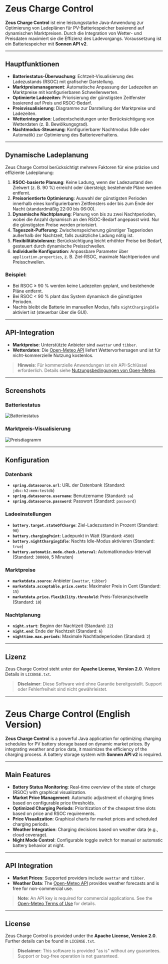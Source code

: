 # Zeus Charge Control

**Zeus Charge Control** ist eine leistungsstarke Java-Anwendung zur Optimierung von Ladeplänen für PV-Batteriespeicher basierend auf dynamischen Marktpreisen. Durch die Integration von Wetter- und Preisdaten maximiert sie die Effizienz des Ladevorgangs. Voraussetzung ist ein Batteriespeicher mit **Sonnen API v2**.

---

## Hauptfunktionen

- **Batteriestatus-Überwachung**: Echtzeit-Visualisierung des Ladezustands (RSOC) mit grafischer Darstellung.
- **Marktpreismanagement**: Automatische Anpassung der Ladezeiten an Marktpreise mit konfigurierbaren Schwellenwerten.
- **Optimierte Ladezeiten**: Priorisierung der günstigsten Zeitfenster basierend auf Preis und RSOC-Bedarf.
- **Preisvisualisierung**: Diagramme zur Darstellung der Marktpreise und Ladezeiten.
- **Wetterintegration**: Ladeentscheidungen unter Berücksichtigung von Wetterdaten (z. B. Bewölkungsgrad).
- **Nachtmodus-Steuerung**: Konfigurierbarer Nachtmodus (Idle oder Automatik) zur Optimierung des Batterieverhaltens.

---

## Dynamische Ladeplanung

Zeus Charge Control berücksichtigt mehrere Faktoren für eine präzise und effiziente Ladeplanung:

1. **RSOC-basierte Planung**: Keine Ladung, wenn der Ladezustand den Zielwert (z. B. 90 %) erreicht oder übersteigt; bestehende Pläne werden entfernt.
2. **Preisorientierte Optimierung**: Auswahl der günstigsten Perioden innerhalb eines konfigurierbaren Zeitfensters oder bis zum Ende der Nacht (standardmäßig 22:00 bis 06:00).
3. **Dynamische Nachtplanung**: Planung von bis zu zwei Nachtperioden, wobei die Anzahl dynamisch an den RSOC-Bedarf angepasst wird. Nur die günstigsten Preise werden priorisiert.
4. **Tageszeit-Pufferung**: Zwischenspeicherung günstiger Tagperioden außerhalb der Nachtzeit, falls zusätzliche Ladung nötig ist.
5. **Flexibilitätstoleranz**: Berücksichtigung leicht erhöhter Preise bei Bedarf, gesteuert durch dynamische Preisschwellen.
6. **Individuelle Konfiguration**: Anpassbare Parameter über `application.properties`, z. B. Ziel-RSOC, maximale Nachtperioden und Preisschwellen.

### Beispiel:
- Bei RSOC ≥ 90 % werden keine Ladezeiten geplant, und bestehende Pläne entfernt.
- Bei RSOC < 90 % plant das System dynamisch die günstigsten Perioden.
- Nachts bleibt die Batterie im manuellen Modus, falls `nightChargingIdle` aktiviert ist (steuerbar über die GUI).

---

## API-Integration

- **Marktpreise**: Unterstützte Anbieter sind `awattar` und `tibber`.
- **Wetterdaten**: Die [Open-Meteo API](https://open-meteo.com/) liefert Wettervorhersagen und ist für nicht-kommerzielle Nutzung kostenlos.

> **Hinweis**: Für kommerzielle Anwendungen ist ein API-Schlüssel erforderlich. Details siehe [Nutzungsbedingungen von Open-Meteo](https://open-meteo.com/en/terms).

---

## Screenshots

### Batteriestatus
![Batteriestatus](images/battery_status.jpg)

### Marktpreis-Visualisierung
![Preisdiagramm](images/price_chart.jpg)

---

## Konfiguration

### Datenbank
- **`spring.datasource.url`**: URL der Datenbank (Standard: `jdbc:h2:mem:testdb`)
- **`spring.datasource.username`**: Benutzername (Standard: `sa`)
- **`spring.datasource.password`**: Passwort (Standard: `password`)

### Ladeeinstellungen
- **`battery.target.stateOfCharge`**: Ziel-Ladezustand in Prozent (Standard: `90`)
- **`battery.chargingPoint`**: Ladepunkt in Watt (Standard: `4500`)
- **`battery.nightChargingIdle`**: Nachts Idle-Modus aktivieren (Standard: `true`)
- **`battery.automatic.mode.check.interval`**: Automatikmodus-Intervall (Standard: `300000`, 5 Minuten)

### Marktpreise
- **`marketdata.source`**: Anbieter (`awattar`, `tibber`)
- **`marketdata.acceptable.price.cents`**: Maximaler Preis in Cent (Standard: `15`)
- **`marketdata.price.flexibility.threshold`**: Preis-Toleranzschwelle (Standard: `10`)

### Nachtplanung
- **`night.start`**: Beginn der Nachtzeit (Standard: `22`)
- **`night.end`**: Ende der Nachtzeit (Standard: `6`)
- **`nighttime.max.periods`**: Maximale Nachtladeperioden (Standard: `2`)

---

## Lizenz

Zeus Charge Control steht unter der **Apache License, Version 2.0**. Weitere Details in `LICENSE.txt`.

> **Disclaimer**: Diese Software wird ohne Garantie bereitgestellt. Support oder Fehlerfreiheit sind nicht gewährleistet.

---

# Zeus Charge Control (English Version)

**Zeus Charge Control** is a powerful Java application for optimizing charging schedules for PV battery storage based on dynamic market prices. By integrating weather and price data, it maximizes the efficiency of the charging process. A battery storage system with **Sonnen API v2** is required.

---

## Main Features

- **Battery Status Monitoring**: Real-time overview of the state of charge (RSOC) with graphical visualization.
- **Market Price Management**: Automatic adjustment of charging times based on configurable price thresholds.
- **Optimized Charging Periods**: Prioritization of the cheapest time slots based on price and RSOC requirements.
- **Price Visualization**: Graphical charts for market prices and scheduled charging periods.
- **Weather Integration**: Charging decisions based on weather data (e.g., cloud coverage).
- **Night Mode Control**: Configurable toggle switch for manual or automatic battery behavior at night.

---

## API Integration

- **Market Prices**: Supported providers include `awattar` and `tibber`.
- **Weather Data**: The [Open-Meteo API](https://open-meteo.com/) provides weather forecasts and is free for non-commercial use.

> **Note**: An API key is required for commercial applications. See the [Open-Meteo Terms of Use](https://open-meteo.com/en/terms) for details.

---

## License

Zeus Charge Control is provided under the **Apache License, Version 2.0**. Further details can be found in `LICENSE.txt`.

> **Disclaimer**: This software is provided "as is" without any guarantees. Support or bug-free operation is not guaranteed.